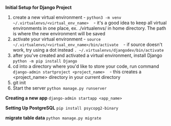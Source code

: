 **Initial Setup for Django Project**
1. create a new virtual environment - `python3 -m venv ~/.virtualenvs/<virtual_env_name>`
   - it's a good idea to keep all virtual environments in one place, ex. ./virtualenvs/ in home directory. The path is where the new environment will be saved
2. activate your virtual environment - `source ~/.virtualenvs/<virtual_env_name>/bin/activate`
   - if source doesn't work, try using a dot instead `. ~/.virtualenvs/djangodev/bin/activate`
3. after you've created and activated a virtual environment, install Django `python -m pip install Django`
4. cd into a directory where you'd like to store your code, run command `django-admin startproject <project_name>`
   - this creates a <project_name> directory in your current directory
5. git init
6. Start the server `python manage.py runserver`

__Creating a new app__
`django-admin startapp <app_name>`

__Setting Up PostgreSQL__
`pip install psycopg2-binary`

__migrate table data__
`python manage.py migrate`


